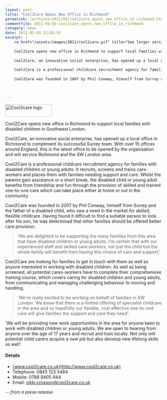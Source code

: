 ```yaml
---
layout: post
title: "Cool2Care Opens New Office in Richmond"
permalink: /archives/2011/03/cool2care_opens_new_office_in_richmond.html
commentfile: 2011-03-03-cool2care_opens_new_office_in_richmond
category: news
date: 2011-03-03 22:02:55
excerpt: |
    <a href="/assets/images/2011/cool2care.gif" title="See larger version of - Cool2care logo"><img src="/assets/images/2011/cool2care_thumb.gif" width="150" height="40" alt="Cool2care logo" class=" right" /></a>
    
    Cool2Care opens new office in Richmond to support local families with disabled children in Southwest London.
    
    Cool2Care, an innovative social enterprise, has opened up a local office in Richmond to compliment its successful Surrey team. With over 15 offices around England, this is the latest office to be opened by the organisation and will service Richmond and the SW London area.
    
    Cool2Care is a professional childcare recruitment agency for families with disabled children or young adults. It recruits, screens and trains care-workers and places them with families needing support and care. Whilst the parents gain assistance or a short break, the disabled child or young adult benefits from friendship and fun through the provision of skilled and trained one-to-one care which can take place either at home or out in the community.
    
    Cool2Care was founded in 2007 by Phil Conway, himself from Surrey and the father of a disabled child, who saw a need in the market for skilled, flexible childcare. Having found it difficult to find a suitable person to look after his son, he was determined that other families should be offered better care provision.
    
    

---
```


<a href="/assets/images/2011/cool2care.gif" title="See larger version of - Cool2care logo"><img src="/assets/images/2011/cool2care_thumb.gif" width="150" height="40" alt="Cool2care logo" class=" right" /></a>

Cool2Care opens new office in Richmond to support local families with disabled children in Southwest London.

Cool2Care, an innovative social enterprise, has opened up a local office in Richmond to compliment its successful Surrey team. With over 15 offices around England, this is the latest office to be opened by the organisation and will service Richmond and the SW London area.

Cool2Care is a professional childcare recruitment agency for families with disabled children or young adults. It recruits, screens and trains care-workers and places them with families needing support and care. Whilst the parents gain assistance or a short break, the disabled child or young adult benefits from friendship and fun through the provision of skilled and trained one-to-one care which can take place either at home or out in the community.

Cool2Care was founded in 2007 by Phil Conway, himself from Surrey and the father of a disabled child, who saw a need in the market for skilled, flexible childcare. Having found it difficult to find a suitable person to look after his son, he was determined that other families should be offered better care provision.

> 'We are delighted to be supporting the many families from this area that have disabled children or young adults. I'm certain that with our experienced staff and skilled care-workers, not just the child but the whole family will benefit from having this choice of care and support.'

Cool2Care are looking for families to get in touch with them as well as anyone interested in working with disabled children. As well as being screened, all potential cares-workers have to complete their comprehensive training course, which covers caring for disabled children and young adults, from communicating and managing challenging behaviour to moving and handling.

> 'We're really excited to be working on behalf of families in SW London. We know that there is a limited offering of specialist childcare in the area and so hopefully our flexible, cost effective one-to-one care will give families the support and care they need'.

'We will be providing new work opportunities in the area for anyone keen to work with disabled children or young adults. We are open to hearing from anyone over the age of 17 years and recruit and train locally. Not only will potential child carers acquire a new job but also develop new lifelong skills as well'.

#### Details

-   [www.cool2care.co.uk](http://www.cool2care.co.uk)
-   Telephone: 0845 123 5484
-   Mobile: 0788 9405 944
-   Email: <vikki.croxson@cool2care.co.uk>

<em>-- from a press release</em>
